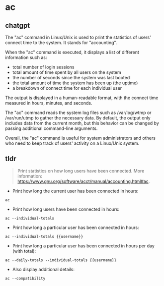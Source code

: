 # ac 
## chatgpt 
The "ac" command in Linux/Unix is used to print the statistics of users' connect time to the system. It stands for "accounting".

When the "ac" command is executed, it displays a list of different information such as:

- total number of login sessions
- total amount of time spent by all users on the system
- the number of seconds since the system was last booted
- the total amount of time the system has been up (the uptime)
- a breakdown of connect time for each individual user

The output is displayed in a human-readable format, with the connect time measured in hours, minutes, and seconds. 

The "ac" command reads the system log files such as /var/log/wtmp or /var/run/utmp to gather the necessary data. By default, the output only includes data from the current month, but this behavior can be changed by passing additional command-line arguments.

Overall, the "ac" command is useful for system administrators and others who need to keep track of users' activity on a Linux/Unix system. 

## tldr 
 
> Print statistics on how long users have been connected.
> More information: <https://www.gnu.org/software/acct/manual/accounting.html#ac>.

- Print how long the current user has been connected in hours:

`ac`

- Print how long users have been connected in hours:

`ac --individual-totals`

- Print how long a particular user has been connected in hours:

`ac --individual-totals {{username}}`

- Print how long a particular user has been connected in hours per day (with total):

`ac --daily-totals --individual-totals {{username}}`

- Also display additional details:

`ac --compatibility`

